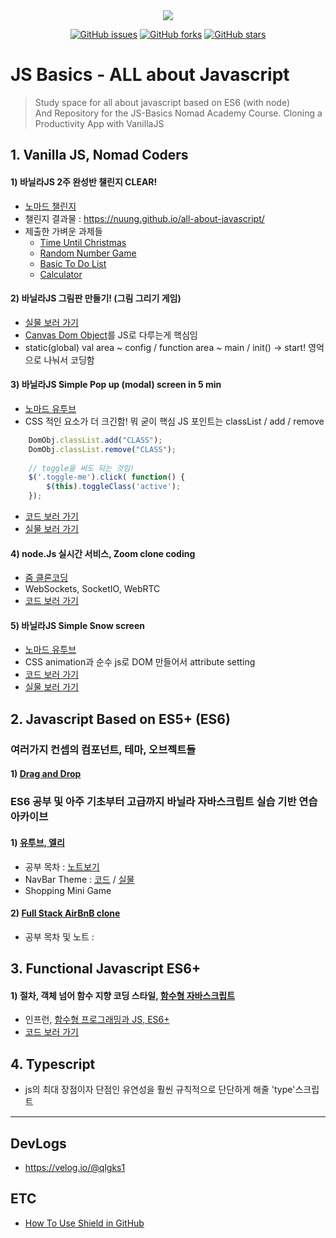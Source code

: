 <div align = "center">
    <img src="https://img.shields.io/badge/license-MIT-green" />

[![GitHub issues](https://img.shields.io/github/issues/Nuung/all-about-javascript)](https://github.com/Nuung/all-about-javascript/issues)
[![GitHub forks](https://img.shields.io/github/forks/Nuung/all-about-javascript)](https://github.com/Nuung/all-about-javascript/network)
[![GitHub stars](https://img.shields.io/github/stars/Nuung/all-about-javascript)](https://github.com/Nuung/all-about-javascript/stargazers)
</div>

# JS Basics - ALL about Javascript

> Study space for all about javascript based on ES6 (with node) </br>
> And Repository for the JS-Basics Nomad Academy Course. Cloning a Productivity App with VanillaJS 

## 1. Vanilla JS, Nomad Coders

#### 1) 바닐라JS 2주 완성반 챌린지 CLEAR!
- [노마드 챌린지](https://nomadcoders.co/challenges)
- 챌린지 결과물 : https://nuung.github.io/all-about-javascript/
- 제출한 가벼운 과제들
    - [Time Until Christmas](https://nuung.github.io/all-about-javascript/NomadJS/TimeUntilChri.html)
    - [Random Number Game](https://nuung.github.io/all-about-javascript/NomadJS/RandomNumberGame.html)
    - [Basic To Do List](https://nuung.github.io/all-about-javascript/NomadJS/BasicToDo.html)
    - [Calculator](https://nuung.github.io/all-about-javascript/Calculator/index.html)


#### 2) 바닐라JS 그림판 만들기! (그림 그리기 게임) 
- [실물 보러 가기](https://nuung.github.io/all-about-javascript/NomadJS-game/)
- [Canvas Dom Object](https://developer.mozilla.org/ko/docs/Web/HTML/Canvas)를 JS로 다루는게 핵심임
- static(global) val area ~ config / function area ~ main / init() -> start! 영억으로 나눠서 코딩함 


#### 3) 바닐라JS Simple Pop up (modal) screen in 5 min
- [노마드 유투브](https://youtu.be/V08wXKHF_Xw)
- CSS 적인 요소가 더 크긴함! 뭐 굳이 핵심 JS 포인트는 classList / add / remove
```javascript
    DomObj.classList.add("CLASS");
    DomObj.classList.remove("CLASS");
    
    // toggle을 써도 되는 것임! 
    $('.toggle-me').click( function() {
        $(this).toggleClass('active');
    });
```
- [코드 보러 가기](https://github.com/Nuung/all-about-javascript/blob/master/Theme/Modal/modal.html)
- [실물 보러 가기](https://nuung.github.io/all-about-javascript/Theme/Modal/modal.html)

#### 4) node.Js 실시간 서비스, Zoom clone coding
- [줌 클론코딩](https://nomadcoders.co/noom/lobby)
- WebSockets, SocketIO, WebRTC
- [코드 보러 가기](https://github.com/Nuung/all-about-javascript/tree/master/NomadJS-Zoom)

#### 5) 바닐라JS Simple Snow screen
- [노마드 유투브](https://youtu.be/3CuUmy7jX6k)
- CSS animation과 순수 js로 DOM 만들어서 attribute setting
- [코드 보러 가기](https://github.com/Nuung/all-about-javascript/tree/master/NomadJS-snow-screen)
- [실물 보러 가기](https://nuung.github.io/all-about-javascript/NomadJS-snow-screen/index.html)

## 2. Javascript Based on ES5+ (ES6)

### 여러가지 컨셉의 컴포넌트, 테마, 오브젝트들
    
#### 1) [Drag and Drop](https://nuung.github.io/all-about-javascript/Theme/DragAndDrop/)

### ES6 공부 및 아주 기초부터 고급까지 바닐라 자바스크립트 실습 기반 연습 아카이브

#### 1) [유투브, 엘리](https://www.youtube.com/watch?v=wcsVjmHrUQg&list=PLv2d7VI9OotTVOL4QmPfvJWPJvkmv6h-2)
- 공부 목차 : [노트보기](/note)
- NavBar Theme : [코드](https://github.com/Nuung/all-about-javascript/blob/master/Theme/NavBar) / [실물](https://nuung.github.io/all-about-javascript/Theme/NavBar/index.html)
- Shopping Mini Game

#### 2) [Full Stack AirBnB clone](https://www.youtube.com/watch?v=kuswGIH-Xj8&list=PLN3n1USn4xlnfJIQBa6bBjjiECnk6zL6s)
- 공부 목차 및 노트 : 

## 3. Functional Javascript ES6+

#### 1) 절차, 객체 넘어 함수 지향 코딩 스타일, [함수형 자바스크립트](https://mangkyu.tistory.com/111)
- 인프런, [함수형 프로그래밍과 JS, ES6+](https://www.inflearn.com/course/functional-es6/dashboard)
- [코드 보러 가기](https://github.com/Nuung/all-about-javascript/tree/master/Functional-Javascript)


## 4. Typescript

- js의 최대 장점이자 단점인 유연성을 훨씬 규칙적으로 단단하게 해줄 'type'스크립트


---

## DevLogs

- https://velog.io/@qlgks1

## ETC

- [How To Use Shield in GitHub](https://youtu.be/Dl-ekLb4quE)
